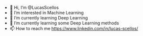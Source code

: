 - 👋 Hi, I’m @LucasScellos
 - 👀 I’m interested in Machine Learning
 - 🌱 I’m currently learning Deep Learning 
 - 🌱 I’m currently learning some Deep Learning methods
 - 📫 How to reach me https://www.linkedin.com/in/lucas-scellos/

